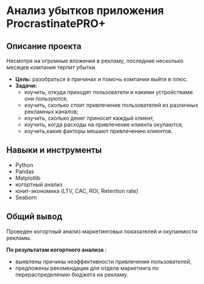 # Анализ убытков приложения ProcrastinatePRO+


## Описание проекта

Несмотря на огромные вложения в рекламу, последние несколько месяцев компания терпит убытки. 

- **Цель:** разобраться в причинах и помочь компании выйти в плюс.
- **Задачи:** 
    - изучить, откуда приходят пользователи и какими устройствами они пользуются,
    - изучить, сколько стоит привлечение пользователей из различных рекламных каналов;
    - изучить, сколько денег приносит каждый клиент,
    - изучить, когда расходы на привлечение клиента окупаются,
    - изучить,какие факторы мешают привлечению клиентов.

## Навыки и инструменты
- Python
- Pandas
- Matplotlib
- когортный анализ 
- юнит-экономика (LTV, CAC, ROI, Retention rate)
- Seaborn

## Общий вывод

Проведен когортный анализ маркетинговых показателей и окупаемости рекламы.
    
**По результатам когортного анализа :**
- выявлены причины неэффективности привлечения пользователей,
- предложены рекомендации для отдела маркетинга по перераспределению бюджета на рекламу.
 
